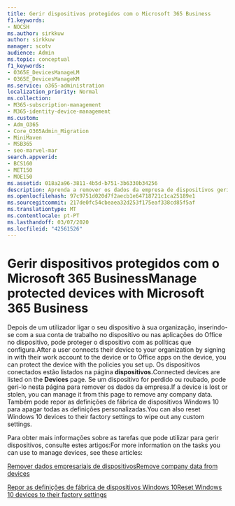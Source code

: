 ```yaml
---
title: Gerir dispositivos protegidos com o Microsoft 365 Business
f1.keywords:
- NOCSH
ms.author: sirkkuw
author: sirkkuw
manager: scotv
audience: Admin
ms.topic: conceptual
f1_keywords:
- O365E_DevicesManageLM
- O365E_DevicesManageKM
ms.service: o365-administration
localization_priority: Normal
ms.collection:
- M365-subscription-management
- M365-identity-device-management
ms.custom:
- Adm_O365
- Core_O365Admin_Migration
- MiniMaven
- MSB365
- seo-marvel-mar
search.appverid:
- BCS160
- MET150
- MOE150
ms.assetid: 018a2a96-3811-4b5d-b751-3b6330b34256
description: Aprenda a remover os dados da empresa de dispositivos geridos através de políticas de proteção, bem como redefinir os dispositivos Do Windows 10 para as suas definições de fábrica.
ms.openlocfilehash: 97c9751d020d7f2aecb1e64718721c1ca25189e1
ms.sourcegitcommit: 217de0fc54cbeaea32d253f175eaf338cd85f5af
ms.translationtype: MT
ms.contentlocale: pt-PT
ms.lasthandoff: 03/07/2020
ms.locfileid: "42561526"
---
```

# <a name="manage-protected-devices-with-microsoft-365-business"></a><span data-ttu-id="9d2af-103">Gerir dispositivos protegidos com o Microsoft 365 Business</span><span class="sxs-lookup"><span data-stu-id="9d2af-103">Manage protected devices with Microsoft 365 Business</span></span>

<span data-ttu-id="9d2af-104">Depois de um utilizador ligar o seu dispositivo à sua organização, inserindo-se com a sua conta de trabalho no dispositivo ou nas aplicações do Office no dispositivo, pode proteger o dispositivo com as políticas que configura.</span><span class="sxs-lookup"><span data-stu-id="9d2af-104">After a user connects their device to your organization by signing in with their work account to the device or to Office apps on the device, you can protect the device with the policies you set up.</span></span> <span data-ttu-id="9d2af-105">Os dispositivos conectados estão listados na página **dispositivos.**</span><span class="sxs-lookup"><span data-stu-id="9d2af-105">Connected devices are listed on the **Devices** page.</span></span> <span data-ttu-id="9d2af-106">Se um dispositivo for perdido ou roubado, pode geri-lo nesta página para remover os dados da empresa.</span><span class="sxs-lookup"><span data-stu-id="9d2af-106">If a device is lost or stolen, you can manage it from this page to remove any company data.</span></span> <span data-ttu-id="9d2af-107">Também pode repor as definições de fábrica de dispositivos Windows 10 para apagar todas as definições personalizadas.</span><span class="sxs-lookup"><span data-stu-id="9d2af-107">You can also reset Windows 10 devices to their factory settings to wipe out any custom settings.</span></span> 

<span data-ttu-id="9d2af-108">Para obter mais informações sobre as tarefas que pode utilizar para gerir dispositivos, consulte estes artigos:</span><span class="sxs-lookup"><span data-stu-id="9d2af-108">For more information on the tasks you can use to manage devices, see these articles:</span></span> 
  
[<span data-ttu-id="9d2af-109">Remover dados empresariais de dispositivos</span><span class="sxs-lookup"><span data-stu-id="9d2af-109">Remove company data from devices</span></span>](remove-company-data.md)
  
[<span data-ttu-id="9d2af-110">Repor as definições de fábrica de dispositivos Windows 10</span><span class="sxs-lookup"><span data-stu-id="9d2af-110">Reset Windows 10 devices to their factory settings</span></span>](reset-devices-to-factory-settings.md)
  

